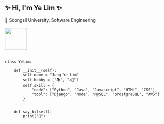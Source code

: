 <h2>✨ Hi, I'm Ye Lim ✨</h2> 
🏫 Soongsil University, Software Engineering
<br>
<br>
<img src="https://media.giphy.com/media/WUlplcMpOCEmTGBtBW/giphy.gif" width="70">
<br>
<br>


```
class Yelim:

    def __init__(self):
        self.name = "Jung Ye Lim"
        self.hobby = ["📚", "✍🏻"]
        self.skill = {
            "code": ["Python", "Java", "Javascript", "HTML", "CSS"],
            "tool": ["Django", "Node", "MySQL", "prostgreSQL", "AWS"]
        }


    def say_hi(self):
        print("👋")
```
    

